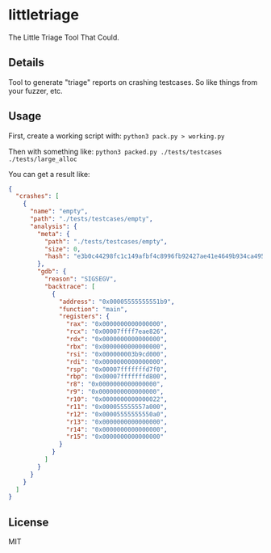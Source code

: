 # littletriage

The Little Triage Tool That Could.

## Details

Tool to generate "triage" reports on crashing testcases. So like things from
your fuzzer, etc.

## Usage

First, create a working script with:
`python3 pack.py > working.py`

Then with something like:
`python3 packed.py ./tests/testcases ./tests/large_alloc`

You can get a result like:

```json
{
  "crashes": [
    {
      "name": "empty",
      "path": "./tests/testcases/empty",
      "analysis": {
        "meta": {
          "path": "./tests/testcases/empty",
          "size": 0,
          "hash": "e3b0c44298fc1c149afbf4c8996fb92427ae41e4649b934ca495991b7852b855"
        },
        "gdb": {
          "reason": "SIGSEGV",
          "backtrace": [
            {
              "address": "0x00005555555551b9",
              "function": "main",
              "registers": {
                "rax": "0x0000000000000000",
                "rcx": "0x00007ffff7eae826",
                "rdx": "0x0000000000000000",
                "rbx": "0x0000000000000000",
                "rsi": "0x000000003b9cd000",
                "rdi": "0x0000000000000000",
                "rsp": "0x00007fffffffd7f0",
                "rbp": "0x00007fffffffd800",
                "r8": "0x0000000000000000",
                "r9": "0x0000000000000000",
                "r10": "0x0000000000000022",
                "r11": "0x000055555557a000",
                "r12": "0x00005555555550a0",
                "r13": "0x0000000000000000",
                "r14": "0x0000000000000000",
                "r15": "0x0000000000000000"
              }
            }
          ]
        }
      }
    }
  ]
}
```

## License

MIT
